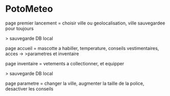 # PotoMeteo

page premier lancement = choisir ville ou geolocalisation, ville sauvegardee pour toujours

\> sauvegarde DB local

page accueil = mascotte a habiller, temperature, conseils vestimentaires, acces -> >parametres et inventaire

page inventaire = vetements a collectionner, et equipper

\> sauvegarde DB local

page parametre = changer la ville, augmenter la taille de la police, desactiver les conseils

